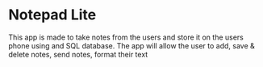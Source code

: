 # Notepad Lite

This app is made to take notes from the users and store it on the users phone using and SQL database.
The app will allow the user to add, save & delete notes, send notes, format their text
